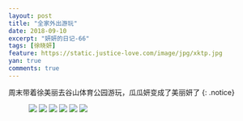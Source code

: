 ```yaml
---
layout: post
title: "全家外出游玩"
date: 2018-09-10
excerpt: "妍妍的日记-66"
tags: [徐晓妍]
feature: https://static.justice-love.com/image/jpg/xktp.jpg
yan: true
comments: true
---
```

周末带着徐美丽去谷山体育公园游玩，瓜瓜妍变成了美丽妍了
{: .notice}
<figure>
    <img src="{{ site.staticUrl }}/yanyan/image/xumeili1.jpg" />
    <img src="{{ site.staticUrl }}/yanyan/image/xumeili2.jpg" />
    <img src="{{ site.staticUrl }}/yanyan/image/xumeili3.jpg" />
    <img src="{{ site.staticUrl }}/yanyan/image/xumeili4.jpg" />
    <img src="{{ site.staticUrl }}/yanyan/image/xumeili5.jpg" />
    <img src="{{ site.staticUrl }}/yanyan/image/xumeili6.jpg" />
</figure>
